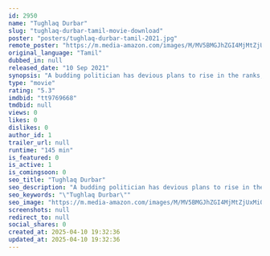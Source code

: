 ```yaml
---
id: 2950
name: "Tughlaq Durbar"
slug: "tughlaq-durbar-tamil-movie-download"
poster: "posters/tughlaq-durbar-tamil-2021.jpg"
remote_poster: "https://m.media-amazon.com/images/M/MV5BMGJhZGI4MjMtZjUxMi00MTY1LTk2NDAtYjVlNDIwNjIwMmZmXkEyXkFqcGc@._V1_SX300.jpg"
original_language: "Tamil"
dubbed_in: null
released_date: "10 Sep 2021"
synopsis: "A budding politician has devious plans to rise in the ranks, until he suddenly develops an alter ego that interferes with his every crooked move."
type: "movie"
rating: "5.3"
imdbid: "tt9769668"
tmdbid: null
views: 0
likes: 0
dislikes: 0
author_id: 1
trailer_url: null
runtime: "145 min"
is_featured: 0
is_active: 1
is_comingsoon: 0
seo_title: "Tughlaq Durbar"
seo_description: "A budding politician has devious plans to rise in the ranks, until he suddenly develops an alter ego that interferes with his every crooked move."
seo_keywords: "\"Tughlaq Durbar\""
seo_image: "https://m.media-amazon.com/images/M/MV5BMGJhZGI4MjMtZjUxMi00MTY1LTk2NDAtYjVlNDIwNjIwMmZmXkEyXkFqcGc@._V1_SX300.jpg"
screenshots: null
redirect_to: null
social_shares: 0
created_at: 2025-04-10 19:32:36
updated_at: 2025-04-10 19:32:36
---
```


